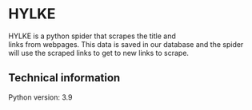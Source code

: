 # HYLKE
HYLKE is a python spider that scrapes the title and <br>links from webpages. This data is saved in our database and the spider<br>will use the scraped links to get to new links to scrape.

## Technical information
Python version: 3.9
